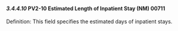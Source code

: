 #### *3.4.4.10* PV2-10 Estimated Length of Inpatient Stay (NM) 00711

Definition: This field specifies the estimated days of inpatient stays.
